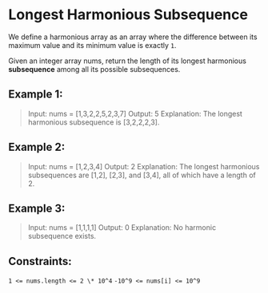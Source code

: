 # Longest Harmonious Subsequence

We define a harmonious array as an array where the difference between its maximum value and its minimum value is exactly `1`.

Given an integer array nums, return the length of its longest harmonious **subsequence** among all its possible subsequences.

## Example 1:

> Input: nums = [1,3,2,2,5,2,3,7]
> Output: 5
> Explanation:
> The longest harmonious subsequence is [3,2,2,2,3].

## Example 2:

> Input: nums = [1,2,3,4]
> Output: 2
> Explanation:
> The longest harmonious subsequences are [1,2], [2,3], and [3,4], all of which have a length of 2.

## Example 3:

> Input: nums = [1,1,1,1]
> Output: 0
> Explanation:
> No harmonic subsequence exists.

## Constraints:

`1 <= nums.length <= 2 \* 10^4`
`-10^9 <= nums[i] <= 10^9`
